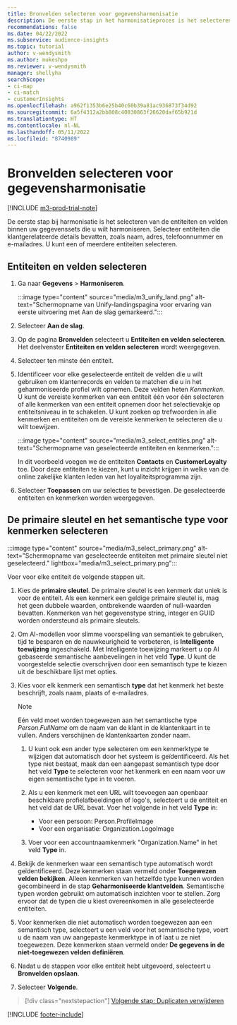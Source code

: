 ```yaml
---
title: Bronvelden selecteren voor gegevensharmonisatie
description: De eerste stap in het harmonisatieproces is het selecteren van entiteiten, kenmerken, primaire sleutels en semantische typen om gegevens toe te wijzen aan het geharmoniseerde klantprofiel.
recommendations: false
ms.date: 04/22/2022
ms.subservice: audience-insights
ms.topic: tutorial
author: v-wendysmith
ms.author: mukeshpo
ms.reviewer: v-wendysmith
manager: shellyha
searchScope:
- ci-map
- ci-match
- customerInsights
ms.openlocfilehash: a962f1353b6e25b40c60b39a81ac936873f34d92
ms.sourcegitcommit: 6a5f4312a2bb808c40830863f26620daf65b921d
ms.translationtype: HT
ms.contentlocale: nl-NL
ms.lasthandoff: 05/11/2022
ms.locfileid: "8740989"
---
```

# <a name="select-source-fields-for-data-unification"></a>Bronvelden selecteren voor gegevensharmonisatie

[!INCLUDE [m3-prod-trial-note](includes/m3-prod-trial-note.md)]

De eerste stap bij harmonisatie is het selecteren van de entiteiten en velden binnen uw gegevenssets die u wilt harmoniseren. Selecteer entiteiten die klantgerelateerde details bevatten, zoals naam, adres, telefoonnummer en e-mailadres. U kunt een of meerdere entiteiten selecteren.

## <a name="select-entities-and-fields"></a>Entiteiten en velden selecteren

1. Ga naar **Gegevens** > **Harmoniseren**.

   :::image type="content" source="media/m3_unify_land.png" alt-text="Schermopname van Unify-landingspagina voor ervaring van eerste uitvoering met Aan de slag gemarkeerd.":::

1. Selecteer **Aan de slag**.

1. Op de pagina **Bronvelden** selecteert u **Entiteiten en velden selecteren**. Het deelvenster **Entiteiten en velden selecteren** wordt weergegeven.

1. Selecteer ten minste één entiteit.

1. Identificeer voor elke geselecteerde entiteit de velden die u wilt gebruiken om klantenrecords en velden te matchen die u in het geharmoniseerde profiel wilt opnemen. Deze velden heten *Kenmerken*. U kunt de vereiste kenmerken van een entiteit één voor één selecteren of alle kenmerken van een entiteit opnemen door het selectievakje op entiteitsniveau in te schakelen. U kunt zoeken op trefwoorden in alle kenmerken en entiteiten om de vereiste kenmerken te selecteren die u wilt toewijzen.

   :::image type="content" source="media/m3_select_entities.png" alt-text="Schermopname van geselecteerde entiteiten en kenmerken.":::

   In dit voorbeeld voegen we de entiteiten **Contacts** en **CustomerLoyalty** toe. Door deze entiteiten te kiezen, kunt u inzicht krijgen in welke van de online zakelijke klanten leden van het loyaliteitsprogramma zijn.

1. Selecteer **Toepassen** om uw selecties te bevestigen. De geselecteerde entiteiten en kenmerken worden weergegeven.

## <a name="select-primary-key-and-semantic-type-for-attributes"></a>De primaire sleutel en het semantische type voor kenmerken selecteren

   :::image type="content" source="media/m3_select_primary.png" alt-text="Schermopname van geselecteerde entiteiten met primaire sleutel niet geselecteerd." lightbox="media/m3_select_primary.png":::

Voer voor elke entiteit de volgende stappen uit.

1. Kies de **primaire sleutel**. De primaire sleutel is een kenmerk dat uniek is voor de entiteit. Als een kenmerk een geldige primaire sleutel is, mag het geen dubbele waarden, ontbrekende waarden of null-waarden bevatten. Kenmerken van het gegevenstype string, integer en GUID worden ondersteund als primaire sleutels.

1. Om AI-modellen voor slimme voorspelling van semantiek te gebruiken, tijd te besparen en de nauwkeurigheid te verbeteren, is **Intelligente toewijzing** ingeschakeld. Met Intelligente toewijzing markeert u op AI gebaseerde semantische aanbevelingen in het veld **Type**. U kunt de voorgestelde selectie overschrijven door een semantisch type te kiezen uit de beschikbare lijst met opties.

1. Kies voor elk kenmerk een semantisch **type** dat het kenmerk het beste beschrijft, zoals naam, plaats of e-mailadres.

   > [!NOTE]
   > Eén veld moet worden toegewezen aan het semantische type *Person.FullName* om de naam van de klant in de klantenkaart in te vullen. Anders verschijnen de klantenkaarten zonder naam.

   1. U kunt ook een ander type selecteren om een kenmerktype te wijzigen dat automatisch door het systeem is geïdentificeerd. Als het type niet bestaat, maak dan een aangepast semantisch type door het veld **Type** te selecteren voor het kenmerk en een naam voor uw eigen semantische type in te voeren.

   1. Als u een kenmerk met een URL wilt toevoegen aan openbaar beschikbare profielafbeeldingen of logo's, selecteert u de entiteit en het veld dat de URL bevat. Voer het volgende in het veld **Type** in:
      - Voor een persoon: Person.ProfileImage
      - Voor een organisatie: Organization.LogoImage

   1. Voer voor een accountnaamkenmerk "Organization.Name" in het veld **Type** in.

1. Bekijk de kenmerken waar een semantisch type automatisch wordt geïdentificeerd. Deze kenmerken staan vermeld onder **Toegewezen velden bekijken**. Alleen kenmerken van hetzelfde type kunnen worden gecombineerd in de stap **Geharmoniseerde klantvelden**. Semantische typen worden gebruikt om automatisch inzichten voor te stellen. Zorg ervoor dat de typen die u kiest overeenkomen in alle geselecteerde entiteiten.

1. Voor kenmerken die niet automatisch worden toegewezen aan een semantisch type, selecteert u een veld voor het semantische type, voert u de naam van uw aangepaste kenmerktype in of laat u ze niet toegewezen. Deze kenmerken staan vermeld onder **De gegevens in de niet-toegewezen velden definiëren**.

1. Nadat u de stappen voor elke entiteit hebt uitgevoerd, selecteert u **Bronvelden opslaan**.

1. Selecteer **Volgende**.

> [!div class="nextstepaction"]
> [Volgende stap: Duplicaten verwijderen](remove-duplicates.md)

[!INCLUDE [footer-include](includes/footer-banner.md)]
